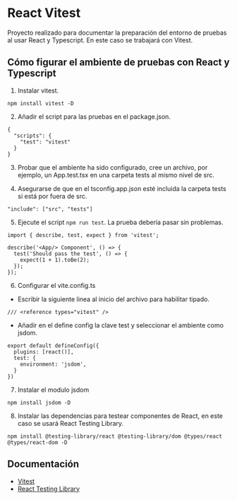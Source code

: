 # React Vitest

Proyecto realizado para documentar la preparación del entorno de pruebas al usar React y Typescript.
En este caso se trabajará con Vitest.

## Cómo figurar el ambiente de pruebas con React y Typescript

1. Instalar vitest.

```
npm install vitest -D
```

2. Añadir el script para las pruebas en el package.json.

```
{
  "scripts": {
    "test": "vitest"
  }
}
```

3. Probar que el ambiente ha sido configurado, cree un archivo, por ejemplo, un App.test.tsx en una carpeta tests al mismo nivel de src.

4. Asegurarse de que en el tsconfig.app.json esté incluida la carpeta tests si está por fuera de src.

```
"include": ["src", "tests"]
```

5. Ejecute el script `npm run test`. La prueba debería pasar sin problemas.

```
import { describe, test, expect } from 'vitest';

describe('<App/> Component', () => {
  test('Should pass the test', () => {
    expect(1 + 1).toBe(2);
  });
});
```

6. Configurar el vite.config.ts

- Escribir la siguiente linea al inicio del archivo para habilitar tipado.

```
/// <reference types="vitest" />
```

- Añadir en el define config la clave test y seleccionar el ambiente como jsdom.

```
export default defineConfig({
  plugins: [react()],
  test: {
    environment: 'jsdom',
  }
})
```

7. Instalar el modulo jsdom

```
npm install jsdom -D
```

8. Instalar las dependencias para testear componentes de React, en este caso se usará React Testing Library.

```
npm install @testing-library/react @testing-library/dom @types/react @types/react-dom -D
```

## Documentación

- [Vitest](https://vitest.dev/guide/)
- [React Testing Library](https://testing-library.com/docs/react-testing-library/intro)
